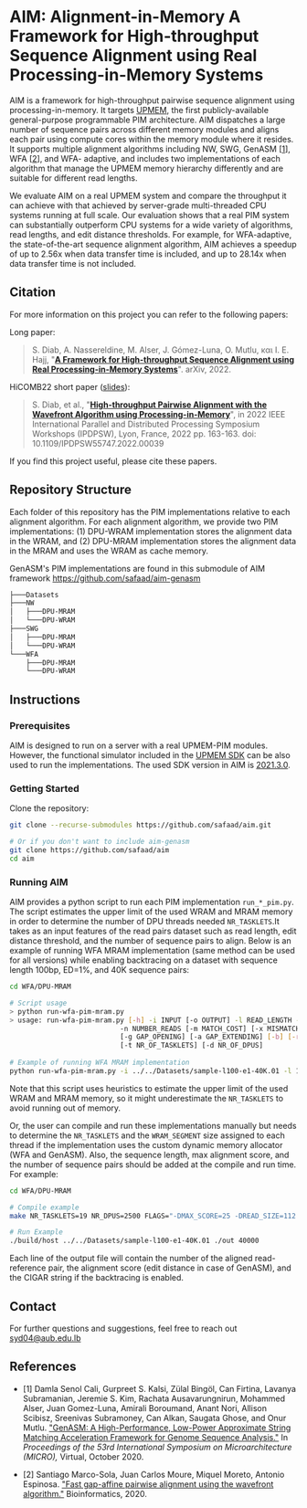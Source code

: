 # AIM: Alignment-in-Memory A Framework for High-throughput Sequence Alignment using Real Processing-in-Memory Systems
AIM is a framework for high-throughput pairwise sequence alignment
using processing-in-memory. It targets [UPMEM](https://www.upmem.com/), the first publicly-available
general-purpose programmable PIM architecture. AIM dispatches a large number
of sequence pairs across different memory modules and aligns each pair
using compute cores within the memory module where it resides. It supports multiple alignment algorithms including NW, SWG, GenASM [[1](#myfootnote1)], WFA [[2](#myfootnote2)], and WFA-
adaptive, and includes two implementations of each algorithm that
manage the UPMEM memory hierarchy differently and are suitable
for different read lengths.

We evaluate AIM on a real UPMEM system and compare the throughput it can achieve with that achieved by server-grade multi-threaded CPU systems running at full scale.
Our evaluation shows that a real PIM system can substantially outperform CPU systems for a wide variety of algorithms, read lengths, and edit distance thresholds. For example, for WFA-adaptive, the state-of-the-art sequence alignment algorithm, AIM achieves a speedup of up to 2.56x when data transfer time is included, and up to 28.14x when data transfer time is not included.

## Citation
For more information on this project you can refer to the following papers:

Long paper:
> S. Diab, A. Nassereldine, M. Alser, J. Gómez-Luna, O. Mutlu, και I. E. Hajj, "**[A Framework for High-throughput Sequence Alignment using Real Processing-in-Memory Systems](https://arxiv.org/abs/2208.01243)**". arXiv, 2022.


HiCOMB22 short paper ([slides](https://people.inf.ethz.ch/omutlu/pub/WFA-PairwiseAlignment-in-PIM_hicomb22-GPU-hicomb22-talk)):

> S. Diab, et al., "**[High-throughput Pairwise Alignment with the Wavefront Algorithm using Processing-in-Memory](https://www.computer.org/csdl/proceedings-article/ipdpsw/2022/974700a163/1Fu98na0V3y)**", in 2022 IEEE International Parallel and Distributed Processing Symposium Workshops (IPDPSW), Lyon, France, 2022 pp. 163-163. doi: 10.1109/IPDPSW55747.2022.00039

If you find this project useful, please cite these papers.
## Repository Structure
Each folder of this repository has the PIM implementations relative to each alignment algorithm. For each alignment algorithm, we provide two PIM implementations: (1) DPU-WRAM implementation stores the alignment data in the WRAM, and (2) DPU-MRAM implementation stores the alignment data in the MRAM and uses the WRAM as cache memory.

GenASM's PIM implementations are found in this submodule of AIM framework https://github.com/safaad/aim-genasm
```bash
├───Datasets
├───NW
│   ├───DPU-MRAM
│   └───DPU-WRAM
├───SWG
│   ├───DPU-MRAM
│   └───DPU-WRAM
└───WFA
    ├───DPU-MRAM
    └───DPU-WRAM
```
## Instructions

### Prerequisites
AIM is designed to run on a server with a real UPMEM-PIM modules. However, the functional simulator included in the [UPMEM SDK](https://sdk.upmem.com/) can be also used to run the implementations. The used SDK version in AIM is [2021.3.0](https://sdk.upmem.com/).

### Getting Started
Clone the repository:
```bash
git clone --recurse-submodules https://github.com/safaad/aim.git

# Or if you don't want to include aim-genasm
git clone https://github.com/safaad/aim
cd aim
```
### Running AIM
AIM provides a python script to run each PIM implementation `run_*_pim.py`. The script estimates the upper limit of the used WRAM and MRAM memory in order to determine the number of DPU threads needed `NR_TASKLETS`.It takes as an input features of the read pairs dataset such as read length, edit distance threshold, and the number of sequence pairs to align. Below is an example of running WFA MRAM implementation (same method can be used for all versions) while enabling backtracing on a dataset with sequence length 100bp, ED=1%, and 40K sequence pairs:
```bash
cd WFA/DPU-MRAM

# Script usage
> python run-wfa-pim-mram.py
> usage: run-wfa-pim-mram.py [-h] -i INPUT [-o OUTPUT] -l READ_LENGTH -e ERROR
                           -n NUMBER_READS [-m MATCH_COST] [-x MISMATCH_COST]
                           [-g GAP_OPENING] [-a GAP_EXTENDING] [-b] [-r]
                           [-t NR_OF_TASKLETS] [-d NR_OF_DPUS]
                           
# Example of running WFA MRAM implementation
python run-wfa-pim-mram.py -i ../../Datasets/sample-l100-e1-40K.01 -l 100 -e 0.01 -n 40000 -b -d 2500

```
Note that this script uses heuristics to estimate the upper limit of the used WRAM and MRAM memory, so it might underestimate the `NR_TASKLETS` to avoid running out of memory.


Or, the user can compile and run these implementations manually but needs to determine the `NR_TASKLETS` and the `WRAM_SEGMENT` size assigned to each thread if the implementation uses the custom dynamic memory allocator (WFA and GenASM). Also, the sequence length, max alignment score, and the number of sequence pairs should be added at the compile and run time. For example:
```bash
cd WFA/DPU-MRAM

# Compile example
make NR_TASKLETS=19 NR_DPUS=2500 FLAGS="-DMAX_SCORE=25 -DREAD_SIZE=112 -DBACKTRACE -DWRAM_SEGMENT=2122"

# Run Example
./build/host ../../Datasets/sample-l100-e1-40K.01 ./out 40000
```
Each line of the output file will contain the number of the aligned read-reference pair, the alignment score (edit distance in case of GenASM), and the CIGAR string if the backtracing is enabled.

## Contact

For further questions and suggestions, feel free to reach out syd04@aub.edu.lb

## References
* <a name="myfootnote1">[1] </a> Damla Senol Cali, Gurpreet S. Kalsi, Zülal Bingöl, Can Firtina, Lavanya Subramanian, Jeremie S. Kim, Rachata Ausavarungnirun, Mohammed Alser, Juan Gomez-Luna, Amirali Boroumand, Anant Nori, Allison Scibisz, Sreenivas Subramoney, Can Alkan, Saugata Ghose, and Onur Mutlu.
["GenASM: A High-Performance, Low-Power Approximate String Matching Acceleration Framework for Genome Sequence Analysis."](https://people.inf.ethz.ch/omutlu/pub/GenASM-approximate-string-matching-framework-for-genome-analysis_micro20.pdf)
In _Proceedings of the 53rd International Symposium on Microarchitecture (MICRO),_ Virtual, October 2020.


* <a name="myfootnote2">[2] </a> Santiago Marco-Sola, Juan Carlos Moure, Miquel Moreto, Antonio Espinosa. ["Fast gap-affine pairwise alignment using the wavefront algorithm."](https://doi.org/10.1093/bioinformatics/btaa777) Bioinformatics, 2020.




